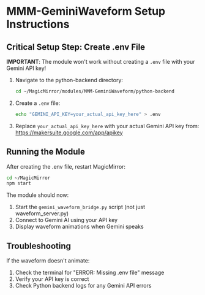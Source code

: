 # MMM-GeminiWaveform Setup Instructions

## Critical Setup Step: Create .env File

**IMPORTANT**: The module won't work without creating a `.env` file with your Gemini API key!

1. Navigate to the python-backend directory:
   ```bash
   cd ~/MagicMirror/modules/MMM-GeminiWaveform/python-backend
   ```

2. Create a `.env` file:
   ```bash
   echo "GEMINI_API_KEY=your_actual_api_key_here" > .env
   ```

3. Replace `your_actual_api_key_here` with your actual Gemini API key from:
   https://makersuite.google.com/app/apikey

## Running the Module

After creating the .env file, restart MagicMirror:

```bash
cd ~/MagicMirror
npm start
```

The module should now:
1. Start the `gemini_waveform_bridge.py` script (not just waveform_server.py)
2. Connect to Gemini AI using your API key
3. Display waveform animations when Gemini speaks

## Troubleshooting

If the waveform doesn't animate:
1. Check the terminal for "ERROR: Missing .env file" message
2. Verify your API key is correct
3. Check Python backend logs for any Gemini API errors

